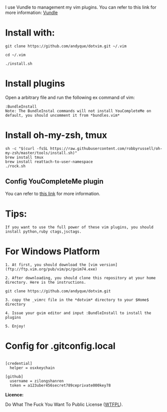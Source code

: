 I use Vundle to management my vim plugins. You can refer to this link for more information: [Vundle]( https://github.com/gmarik/vundle )

# Install with:

    git clone https://github.com/andyque/dotvim.git ~/.vim

    cd ~/.vim

    ./install.sh
    
# Install plugins

Open a arbitrary file and run the following ex command of vim:

    :BundleInstall
    Note: The BundleInstal commands will not install YouCompleteMe on default, you should uncomment it from *bundles.vim*
    
 # Install oh-my-zsh, tmux
    sh -c "$(curl -fsSL https://raw.githubusercontent.com/robbyrussell/oh-my-zsh/master/tools/install.sh)"
    brew install tmux
    brew install reattach-to-user-namespace
    ./rock.sh

## Config YouCompleteMe plugin

You can refer to [this link](https://github.com/Valloric/YouCompleteMe) for more information.

# Tips:
    If you want to use the full power of these vim plugins, you should install python,ruby ctags,jsctags.

# For Windows Platform

    1. At first, you should download the [vim version](ftp://ftp.vim.org/pub/vim/pc/gvim74.exe)

    2. After downloading, you should clone this repository at your home directory. Here is the instructions.

    git clone https://github.com/andyque/dotvim.git

    3. copy the _vimrc file in the *dotvim* directory to your $Home$ directory

    4. Issue your gvim editor and input :BundleInstall to install the plugins

    5. Enjoy!


# Config for .gitconfig.local

```

[credential]
  helper = osxkeychain

[github]
  username = zilongshanren
  token = a123uber456secret789ceprivate000key78
```

**Licence:**

Do What The Fuck You Want To Public License ([WTFPL](http://www.wtfpl.net/)).
